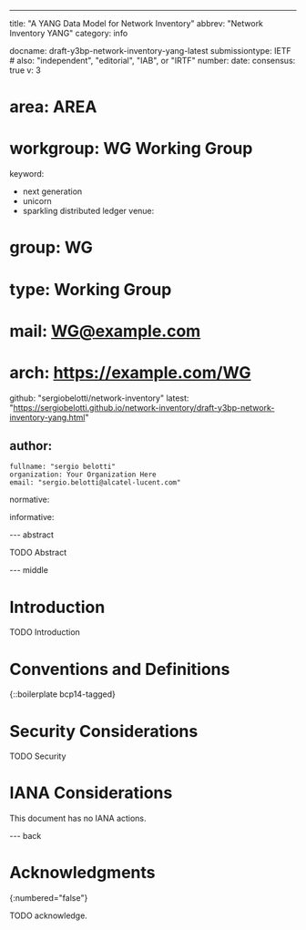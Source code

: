 ---
title: "A YANG Data Model for Network Inventory"
abbrev: "Network Inventory YANG"
category: info

docname: draft-y3bp-network-inventory-yang-latest
submissiontype: IETF  # also: "independent", "editorial", "IAB", or "IRTF"
number:
date:
consensus: true
v: 3
# area: AREA
# workgroup: WG Working Group
keyword:
 - next generation
 - unicorn
 - sparkling distributed ledger
venue:
#  group: WG
#  type: Working Group
#  mail: WG@example.com
#  arch: https://example.com/WG
  github: "sergiobelotti/network-inventory"
  latest: "https://sergiobelotti.github.io/network-inventory/draft-y3bp-network-inventory-yang.html"

author:
 -
    fullname: "sergio belotti"
    organization: Your Organization Here
    email: "sergio.belotti@alcatel-lucent.com"

normative:

informative:


--- abstract

TODO Abstract


--- middle

# Introduction

TODO Introduction


# Conventions and Definitions

{::boilerplate bcp14-tagged}


# Security Considerations

TODO Security


# IANA Considerations

This document has no IANA actions.


--- back

# Acknowledgments
{:numbered="false"}

TODO acknowledge.
